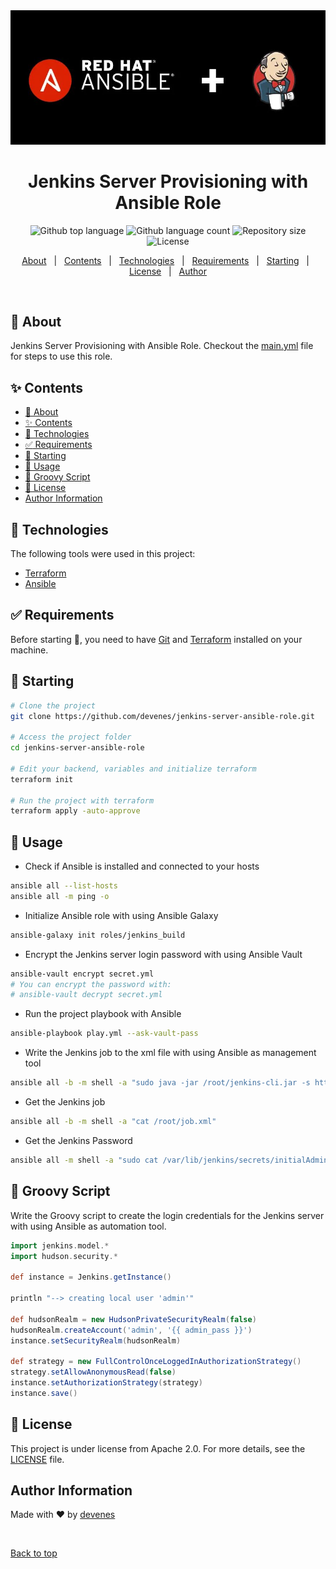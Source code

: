 <div align="center" id="top"> 
  <img src="./jenkins-ansible.jpg" alt="Jenkins Server Ansible Role" />

  <!-- <a href="https://jenkinsserveransiblerole.netlify.app">Demo</a> -->
</div>

<h1 align="center"> Jenkins Server Provisioning with Ansible Role </h1>

<p align="center">
  <img alt="Github top language" src="https://img.shields.io/github/languages/top/devenes/jenkins-server-ansible-role?color=purple">
  <img alt="Github language count" src="https://img.shields.io/github/languages/count/devenes/jenkins-server-ansible-role?color=red">
  <img alt="Repository size" src="https://img.shields.io/github/repo-size/devenes/jenkins-server-ansible-role?color=blue">
  <img alt="License" src="https://img.shields.io/github/license/devenes/jenkins-server-ansible-role?color=black">
  <!-- <img alt="Github issues" src="https://img.shields.io/github/issues/devenes/jenkins-server-ansible-role?color=56BEB8" /> -->
  <!-- <img alt="Github forks" src="https://img.shields.io/github/forks/devenes/jenkins-server-ansible-role?color=56BEB8" /> -->
  <!-- <img alt="Github stars" src="https://img.shields.io/github/stars/devenes/jenkins-server-ansible-role?color=56BEB8" /> -->
</p>

<!-- Status -->

<!-- <h4 align="center">
	🚧  Jenkins Server Ansible Role 🚀 Under construction...  🚧
</h4>

<hr> -->

<p align="center">
  <a href="#dart-about">About</a> &#xa0; | &#xa0; 
  <a href="#sparkles-Contents">Contents</a> &#xa0; | &#xa0;
  <a href="#rocket-technologies">Technologies</a> &#xa0; | &#xa0;
  <a href="#white_check_mark-requirements">Requirements</a> &#xa0; | &#xa0;
  <a href="#checkered_flag-starting">Starting</a> &#xa0; | &#xa0;
  <a href="#memo-license">License</a> &#xa0; | &#xa0;
  <a href="https://github.com/devenes" target="_blank">Author</a>
</p>

<br>

## :dart: About

Jenkins Server Provisioning with Ansible Role. Checkout the [main.yml](./roles/jenkins_build/tasks/main.yml) file for steps to use this role.

## :sparkles: Contents

- [:dart: About](#dart-about)
- [:sparkles: Contents](#sparkles-contents)
- [:rocket: Technologies](#rocket-technologies)
- [:white_check_mark: Requirements](#white_check_mark-requirements)
- [:checkered_flag: Starting](#checkered_flag-starting)
- [🚀 Usage](#-usage)
- [💄 Groovy Script](#-groovy-script)
- [:memo: License](#memo-license)
- [Author Information](#author-information)

## :rocket: Technologies

The following tools were used in this project:

- [Terraform](https://www.terraform.io/)
- [Ansible](https://www.ansible.com/)

## :white_check_mark: Requirements

Before starting :checkered_flag:, you need to have [Git](https://git-scm.com) and [Terraform](https://www.terraform.io/) installed on your machine.

## :checkered_flag: Starting

```bash
# Clone the project
git clone https://github.com/devenes/jenkins-server-ansible-role.git

# Access the project folder
cd jenkins-server-ansible-role

# Edit your backend, variables and initialize terraform
terraform init

# Run the project with terraform
terraform apply -auto-approve
```

## 🚀 Usage

- Check if Ansible is installed and connected to your hosts

```bash
ansible all --list-hosts
ansible all -m ping -o
```

- Initialize Ansible role with using Ansible Galaxy

```bash
ansible-galaxy init roles/jenkins_build
```

- Encrypt the Jenkins server login password with using Ansible Vault

```bash
ansible-vault encrypt secret.yml
# You can encrypt the password with:
# ansible-vault decrypt secret.yml
```

- Run the project playbook with Ansible

```bash
ansible-playbook play.yml --ask-vault-pass
```

- Write the Jenkins job to the xml file with using Ansible as management tool

```bash
ansible all -b -m shell -a "sudo java -jar /root/jenkins-cli.jar -s http://localhost:8080/ -auth @/root/jenkinsauth get-job "job_template" > /root/job.xml"
```

- Get the Jenkins job

```bash
ansible all -b -m shell -a "cat /root/job.xml"
```

- Get the Jenkins Password

```bash
ansible all -m shell -a "sudo cat /var/lib/jenkins/secrets/initialAdminPassword"
```

## 💄 Groovy Script

Write the Groovy script to create the login credentials for the Jenkins server with using Ansible as automation tool.

```groovy
import jenkins.model.*
import hudson.security.*

def instance = Jenkins.getInstance()

println "--> creating local user 'admin'"

def hudsonRealm = new HudsonPrivateSecurityRealm(false)
hudsonRealm.createAccount('admin', '{{ admin_pass }}')
instance.setSecurityRealm(hudsonRealm)

def strategy = new FullControlOnceLoggedInAuthorizationStrategy()
strategy.setAllowAnonymousRead(false)
instance.setAuthorizationStrategy(strategy)
instance.save()
```

## :memo: License

This project is under license from Apache 2.0. For more details, see the [LICENSE](LICENSE) file.

## Author Information

Made with :heart: by <a href="https://github.com/devenes" target="_blank">devenes</a>

&#xa0;

<a href="#top">Back to top</a>
